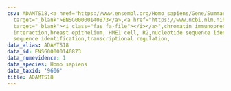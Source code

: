 ```yaml
---
csv: ADAMTS18,<a href="https://www.ensembl.org/Homo_sapiens/Gene/Summary?db=core;g=ENSG00000140873"
  target="_blank">ENSG00000140873</a>,<a href="https://www.ncbi.nlm.nih.gov/pubmed/22863008"
  target="_blank"><i class="fas fa-file"></i></a>",chromatin immunoprecipitation assay,direct
  interaction,breast epithelium, HME1 cell, R2,nucleotide sequence identification,nucleotide
  sequence identification,transcriptional regulation,
data_alias: ADAMTS18
data_id: ENSG00000140873
data_numevidence: 1
data_species: Homo sapiens
data_taxid: '9606'
title: ADAMTS18
---
```

